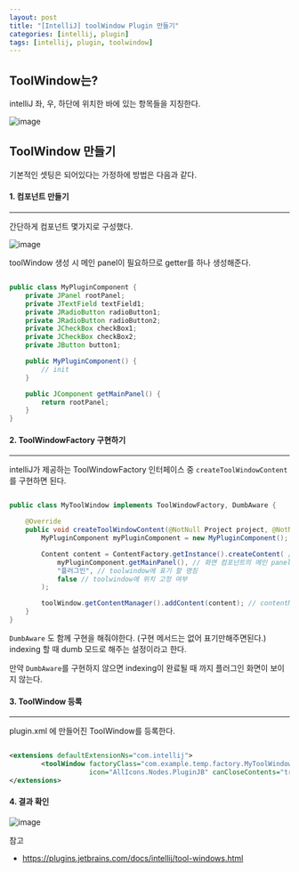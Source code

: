 ```yaml
---
layout: post
title: "[IntelliJ] toolWindow Plugin 만들기"
categories: [intellij, plugin]
tags: [intellij, plugin, toolwindow]
---
```


## ToolWindow는?
intelliJ 좌, 우, 하단에 위치한 바에 있는 항목들을 지칭한다.

![image](https://github.com/JinseobBae/JinseobBae.github.io/assets/29051992/2098278d-47dc-4062-b4fa-9a0390555c77)

## ToolWindow 만들기
기본적인 셋팅은 되어있다는 가정하에 방법은 다음과 같다.

#### 1. 컴포넌트 만들기
---
간단하게 컴포넌트 몇가지로 구성했다.

![image](https://github.com/JinseobBae/JinseobBae.github.io/assets/29051992/ba1103fa-ea32-49a8-9c62-930914927f36)

toolWindow 생성 시 메인 panel이 필요하므로 getter를 하나 생성해준다.

```java

public class MyPluginComponent {
    private JPanel rootPanel;
    private JTextField textField1;
    private JRadioButton radioButton1;
    private JRadioButton radioButton2;
    private JCheckBox checkBox1;
    private JCheckBox checkBox2;
    private JButton button1;

    public MyPluginComponent() {
        // init
    }

    public JComponent getMainPanel() {
        return rootPanel;
    }
}

```

#### 2. ToolWindowFactory 구현하기
---
intelliJ가 제공하는 ToolWindowFactory 인터페이스 중 `createToolWindowContent`를 구현하면 된다.

```java

public class MyToolWindow implements ToolWindowFactory, DumbAware {

    @Override
    public void createToolWindowContent(@NotNull Project project, @NotNull ToolWindow toolWindow) {
        MyPluginComponent myPluginComponent = new MyPluginComponent(); // 화면 컴포넌트

        Content content = ContentFactory.getInstance().createContent( // ToolWindow에 들어갈 content 생성
            myPluginComponent.getMainPanel(), // 화면 컴포넌트의 메인 panel
            "플러그인", // toolwindow에 표기 할 명칭
            false // toolwindow에 위치 고정 여부
        );

        toolWindow.getContentManager().addContent(content); // contentManager에 추가
    }
}

```
`DumbAware` 도 함께 구현을 해줘야한다. (구현 메서드는 없어 표기만해주면된다.) indexing 할 때 dumb 모드로 해주는 설정이라고 한다.

만약 `DumbAware`를 구현하지 않으면 indexing이 완료될 때 까지 플러그인 화면이 보이지 않는다.


#### 3. ToolWindow 등록
---
plugin.xml 에 만들어진 ToolWindow를 등록한다.

```xml

<extensions defaultExtensionNs="com.intellij">
        <toolWindow factoryClass="com.example.temp.factory.MyToolWindow" id="MyTool" anchor="right"
                    icon="AllIcons.Nodes.PluginJB" canCloseContents="true"/>
</extensions>

```

#### 4. 결과 확인

![image](https://github.com/JinseobBae/JinseobBae.github.io/assets/29051992/96c79929-bbcf-426d-91b4-f3079a2433e8)



참고

- https://plugins.jetbrains.com/docs/intellij/tool-windows.html
